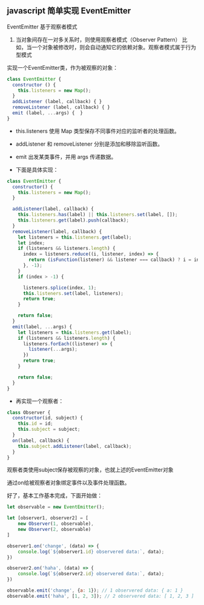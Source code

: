 ## javascript 简单实现 EventEmitter

EventEmitter 基于观察者模式

1. 当对象间存在一对多关系时，则使用观察者模式（Observer Pattern）
比如，当一个对象被修改时，则会自动通知它的依赖对象。观察者模式属于行为型模式

实现一个EventEmitter类，作为被观察的对象：

```js
class EventEmitter {  
  constructor () {
    this.listeners = new Map();
  }
  addListener (label, callback) { }
  removeListener (label, callback) { }
  emit (label, ...args) {  }
}
```

- this.listeners 使用 Map 类型保存不同事件对应的监听者的处理函数。 
- addListener 和 removeListener 分别是添加和移除监听函数。 
- emit 出发某类事件，并用 args 传递数据。 

- 下面是具体实现：
```js
class EventEmitter {
  constructor() {
    this.listeners = new Map();
  }

  addListener(label, callback) {
    this.listeners.has(label) || this.listeners.set(label, []);
    this.listeners.get(label).push(callback);
  }
  removeListener(label, callback) {
    let listeners = this.listeners.get(label);
    let index;
    if (listeners && listeners.length) {
      index = listeners.reduce((i, listener, index) => {
        return (isFunction(listener) && listener === callback) ? i = index : i;
      }, -1);
    }
    if (index > -1) {

      listeners.splice(index, 1);
      this.listeners.set(label, listeners);
      return true;
    }

    return false;
  }
  emit(label, ...args) {
    let listeners = this.listeners.get(label);
    if (listeners && listeners.length) {
      listeners.forEach((listener) => {
        listener(...args);
      })
      return true;
    }

    return false;
  }
}
```

- 再实现一个观察者：
```js
class Observer {
  constructor(id, subject) {
    this.id = id;
    this.subject = subject;
  }
  on(label, callback) {
    this.subject.addListener(label, callback);
  }
}
```
观察者类使用subject保存被观察的对象，也就上述的EventEmitter对象

通过on给被观察者对象绑定事件以及事件处理函数。

好了，基本工作基本完成，下面开始做：
```js
let observable = new EventEmitter();

let [observer1, observer2] = [
    new Observer(1, observable),
    new Observer(2, observable)
]

observer1.on('change', (data) => {
    console.log(`${observer1.id} observered data:`, data);
})

observer2.on('haha', (data) => {
    console.log(`${observer2.id} observered data:`, data);
})

observable.emit('change', {a: 1}); // 1 observered data: { a: 1 }
observable.emit('haha', [1, 2, 3]); // 2 observered data: [ 1, 2, 3 ]
```